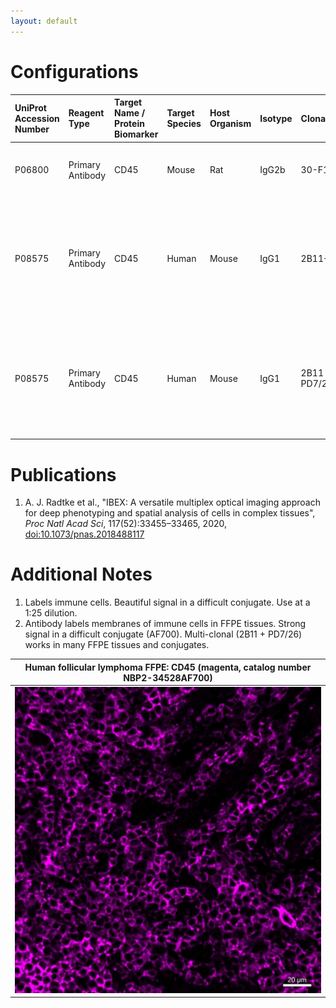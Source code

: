 ```yaml
---
layout: default
---
```


# Configurations

| UniProt Accession Number   | Reagent Type     | Target Name / Protein Biomarker   | Target Species   | Host Organism   | Isotype   | Clonality   | Vendor            | Catalog Number   | Conjugate   | RRID      | Availability   | Method                 | Tissue Preservation               | Target Tissue   | Tissue State   | Detergent         | Antigen Retrieval Conditions                                                               | Dye Inactivation Conditions   | Recommend   | Agree                                    | Disagree   | Contributor         | Notes       |
|:---------------------------|:-----------------|:----------------------------------|:-----------------|:----------------|:----------|:------------|:------------------|:-----------------|:------------|:----------|:---------------|:-----------------------|:----------------------------------|:----------------|:---------------|:------------------|:-------------------------------------------------------------------------------------------|:------------------------------|:------------|:-----------------------------------------|:-----------|:--------------------|:------------|
| P06800                     | Primary Antibody | CD45                              | Mouse            | Rat             | IgG2b     | 30-F11      | BioLegend         | 103128           | AF700       | AB_493715 | Stock          | IBEX2D Manual          | 1:4 Cytofix/Cytoperm Fixed Frozen | Thymus          | NA             | 0.3% Triton-X-100 | NA                                                                                         | 1 mg/ml LiBH4 15 minutes      | Yes         | [0000-0003-4379-8967](https://orcid.org/0000-0003-4379-8967) [[1](#publications)] | NA         | [0000-0003-4379-8967](https://orcid.org/0000-0003-4379-8967) |             |
| P08575                     | Primary Antibody | CD45                              | Human            | Mouse           | IgG1      | 2B11+PD7/26 | Novus Biologicals | NBP2-34528AF700  | AF700       | NA        | Stock          | Multiplexed 2D Imaging | FFPE                              | Tonsil          | NA             | 0.3% Triton-X-100 | pH 6 for 30 minutes ER1 (AR9961) and pH 9 for 30 minutes ER2 (AR9640) using the Leica Bond | NA                            | Yes         | [0000-0003-4379-8967](https://orcid.org/0000-0003-4379-8967)                      | NA         | [0000-0003-4379-8967](https://orcid.org/0000-0003-4379-8967) | [1](#notes) |
| P08575                     | Primary Antibody | CD45                              | Human            | Mouse           | IgG1      | 2B11 + PD7/26 | Novus Biologicals | NBP2-34528AF700  | AF700       | NA     | Stock          | Multiplexed 2D Imaging | FFPE                  | Lymph Node      | Follicular Lymphoma | 0.3% Triton-X-100 | pH 6 for 30 minutes ER1 (AR9961) and pH 9 for 30 minutes ER2 (AR9640) using the Leica Bond | NA                            | Yes         | [0000-0003-4379-8967](https://orcid.org/0000-0003-4379-8967) | NA         | [0000-0003-4379-8967](https://orcid.org/0000-0003-4379-8967) | [2](#notes) |

# Publications

<a name="publications"></a>
1. A. J. Radtke et al., "IBEX: A versatile multiplex optical imaging approach for deep phenotyping and spatial analysis of cells in complex tissues", *Proc Natl Acad Sci*, 117(52):33455–33465, 2020, [doi:10.1073/pnas.2018488117](https://doi.org/10.1073/pnas.2018488117)


# Additional Notes

<a name="notes"></a>
1. Labels immune cells. Beautiful signal in a difficult conjugate. Use at a 1:25 dilution.
2. Antibody labels membranes of immune cells in FFPE tissues. Strong signal in a difficult conjugate (AF700).  Multi-clonal (2B11 + PD7/26) works in many FFPE tissues and conjugates.

| Human follicular lymphoma FFPE: CD45 (magenta, catalog number NBP2-34528AF700) |
|:-------:|
| ![](FL_FFPE_CD45_NBP2-34528AF700.jpg) |
